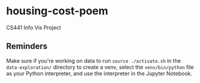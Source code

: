 # housing-cost-poem

CS441 Info Vis Project

## Reminders

Make sure if you're working on data to run `source ./activate.sh` in the `data-exploration/` directory to create a venv, select the `venv/bin/python` file as your Python interpreter, and use the interpreter in the Jupyter Notebook.
